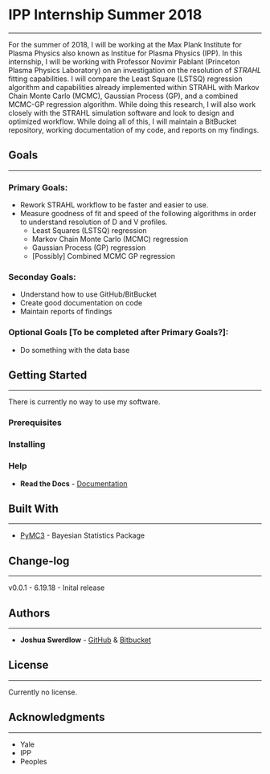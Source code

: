 # IPP Internship Summer 2018
---
For the summer of 2018, I will be working at the Max Plank Institute for Plasma Physics also known as Institue for Plasma Physics (IPP). In this internship, I will be working with Professor Novimir Pablant (Princeton Plasma Physics Laboratory) on an investigation on the resolution of *STRAHL* fitting capabilities. I will compare the Least Square (LSTSQ) regression algorithm and capabilities already implemented within STRAHL with Markov Chain Monte Carlo (MCMC), Gaussian Process (GP), and a combined MCMC-GP regression algorithm. While doing this research, I will also work closely with the STRAHL simulation software and look to design and optimized workflow. While doing all of this, I will maintain a BitBucket repository, working documentation of my code, and reports on my findings.

## Goals
---
### Primary Goals:
* Rework STRAHL workflow to be faster and easier to use.
* Measure goodness of fit and speed of the following algorithms in order to understand resolution of D and V profiles.
    * Least Squares (LSTSQ) regression
    * Markov Chain Monte Carlo (MCMC) regression
    * Gaussian Process (GP) regression
    * [Possibly] Combined MCMC GP regression

### Seconday Goals:
* Understand how to use GitHub/BitBucket
* Create good documentation on code
* Maintain reports of findings

### Optional Goals [To be completed after Primary Goals?]:
* Do something with the data base


## Getting Started
---
There is currently no way to use my software.

### Prerequisites
### Installing
### Help
* **Read the Docs** - [Documentation](https://ipp-internship.readthedocs.io/en/latest/)


## Built With
---
* [PyMC3](https://docs.pymc.io/) - Bayesian Statistics Package

## Change-log
---
v0.0.1 - 6.19.18 - Inital release

## Authors
---
* **Joshua Swerdlow** - [GitHub](https://github.com/josh-swerdlow) & [Bitbucket](https://bitbucket.org/josh-swerdlow/)

## License
---
Currently no license.

## Acknowledgments
---
* Yale
* IPP
* Peoples
